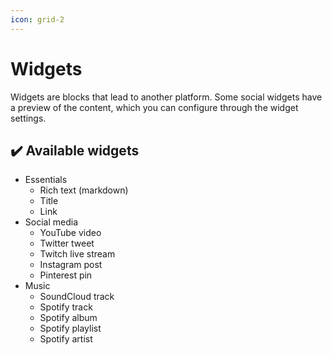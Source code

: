 ```yaml
---
icon: grid-2
---
```


# Widgets

Widgets are blocks that lead to another platform. Some social widgets have a preview of the content, which you can configure through the widget settings.

## ✔️ Available widgets

* Essentials
  * Rich text (markdown)
  * Title
  * Link
* Social media
  * YouTube video
  * Twitter tweet
  * Twitch live stream
  * Instagram post
  * Pinterest pin
* Music
  * SoundCloud track
  * Spotify track
  * Spotify album
  * Spotify playlist
  * Spotify artist
